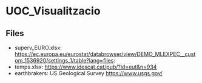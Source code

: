 # UOC_Visualitzacio 

## Files
- superv_EURO.xlsx: https://ec.europa.eu/eurostat/databrowser/view/DEMO_MLEXPEC__custom_1536920/settings_1/table?lang=files:
- temps.xlsx:  https://www.idescat.cat/pub/?id=eut&n=934
- earthbrakers: US Geological Survey https://www.usgs.gov/
